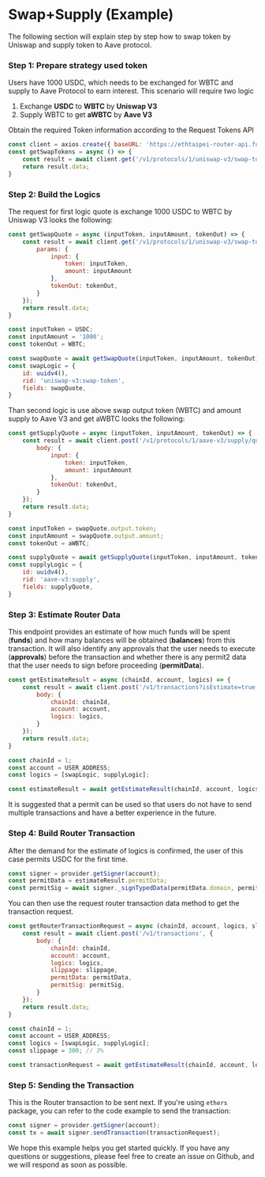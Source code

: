 # Swap+Supply (Example)

The following section will explain step by step how to swap token by Uniswap and supply token to Aave protocol.

### Step 1: Prepare strategy used token

Users have 1000 USDC, which needs to be exchanged for WBTC and supply to Aave Protocol to earn interest. This scenario will require two logic

1. Exchange **USDC** to **WBTC** by **Uniswap V3**&#x20;
2. Supply WBTC to get **aWBTC** by **Aave V3**

Obtain the required Token information according to the Request Tokens API

```javascript
const client = axios.create({ baseURL: 'https://ethtaipei-router-api.furucombo.app' });
const getSwapTokens = async () => {
    const result = await client.get('/v1/protocols/1/uniswap-v3/swap-token/tokens');
    return result.data;
}
```

### Step 2: Build the Logics

The request for first logic quote is exchange 1000 USDC to WBTC by Uniswap V3 looks the following:

```javascript
const getSwapQuote = async (inputToken, inputAmount, tokenOut) => {
    const result = await client.get('/v1/protocols/1/uniswap-v3/swap-token/quote', {
        params: {
            input: {
                token: inputToken,
                amount: inputAmount
            },
            tokenOut: tokenOut,
        }
    });
    return result.data;
}

const inputToken = USDC;
const inputAmount = '1000';
const tokenOut = WBTC;

const swapQuote = await getSwapQuote(inputToken, inputAmount, tokenOut);
const swapLogic = {
    id: uuidv4(),
    rid: 'uniswap-v3:swap-token',
    fields: swapQuote,
}
```

Than second logic is use above swap output token (WBTC) and amount supply to Aave V3 and get aWBTC looks the following:

```javascript
const getSupplyQuote = async (inputToken, inputAmount, tokenOut) => {
    const result = await client.post('/v1/protocols/1/aave-v3/supply/quote', {
        body: {
            input: {
                token: inputToken,
                amount: inputAmount
            },
            tokenOut: tokenOut,
        }
    });
    return result.data;
}

const inputToken = swapQuote.output.token;
const inputAmount = swapQuote.output.amount;
const tokenOut = aWBTC;

const supplyQuote = await getSupplyQuote(inputToken, inputAmount, tokenOut);
const supplyLogic = {
    id: uuidv4(),
    rid: 'aave-v3:supply',
    fields: supplyQuote,
}
```

### Step 3: Estimate Router Data

This endpoint provides an estimate of how much funds will be spent (**funds**) and how many balances will be obtained (**balances**) from this transaction. It will also identify any approvals that the user needs to execute (**approvals**) before the transaction and whether there is any permit2 data that the user needs to sign before proceeding (**permitData**).

```javascript
const getEstimateResult = async (chainId, account, logics) => {
    const result = await client.post('/v1/transactions?isEstimate=true', {
        body: {
            chainId: chainId,
            account: account,
            logics: logics,
        }
    });
    return result.data;
}

const chainId = 1;
const account = USER_ADDRESS;
const logics = [swapLogic, supplyLogic];

const estimateResult = await getEstimateResult(chainId, account, logics);
```

It is suggested that a permit can be used so that users do not have to send multiple transactions and have a better experience in the future.

### Step 4: Build Router Transaction

After the demand for the estimate of logics is confirmed, the user of this case permits USDC for the first time.&#x20;

```javascript
const signer = provider.getSigner(account);
const permitData = estimateResult.permitData;
const permitSig = await signer._signTypedData(permitData.domain, permitData.types, permitData.values);
```

You can then use the request router transaction data method to get the transaction request.

```javascript
const getRouterTransactionRequest = async (chainId, account, logics, slippage) => {
    const result = await client.post('/v1/transactions', {
        body: {
            chainId: chainId,
            account: account,
            logics: logics,
            slippage: slippage,
            permitData: permitData,
            permitSig: permitSig,    
        }
    });
    return result.data;
}

const chainId = 1;
const account = USER_ADDRESS;
const logics = [swapLogic, supplyLogic];
const slippage = 300; // 3%

const transactionRequest = await getEstimateResult(chainId, account, logics, slippage);
```

### Step 5: Sending the Transaction

This is the Router transaction to be sent next. If you're using `ethers` package, you can refer to the code example to send the transaction:

```javascript
const signer = provider.getSigner(account);
const tx = await signer.sendTransaction(transactionRequest);
```

We hope this example helps you get started quickly. If you have any questions or suggestions, please feel free to create an issue on Github, and we will respond as soon as possible.

